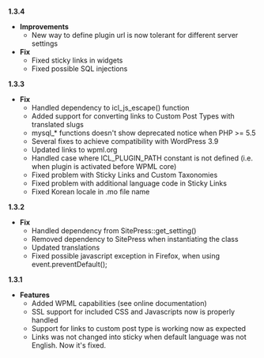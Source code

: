**1.3.4**

* **Improvements**
	* New way to define plugin url is now tolerant for different server settings
* **Fix**
	* Fixed sticky links in widgets
	* Fixed possible SQL injections

**1.3.3**

* **Fix**
	* Handled dependency to icl_js_escape() function
	* Added support for converting links to Custom Post Types with translated slugs
	* mysql_* functions doesn't show deprecated notice when PHP >= 5.5
	* Several fixes to achieve compatibility with WordPress 3.9
	* Updated links to wpml.org
	* Handled case where ICL_PLUGIN_PATH constant is not defined (i.e. when plugin is activated before WPML core)
	* Fixed problem with Sticky Links and Custom Taxonomies
	* Fixed problem with additional language code in Sticky Links
	* Fixed Korean locale in .mo file name

**1.3.2**

* **Fix**
	* Handled dependency from SitePress::get_setting()
	* Removed dependency to SitePress when instantiating the class
	* Updated translations
	* Fixed possible javascript exception in Firefox, when using event.preventDefault();

**1.3.1**

* **Features**
	* Added WPML capabilities (see online documentation)
	* SSL support for included CSS and Javascripts now is properly handled
	* Support for links to custom post type is working now as expected
	* Links was not changed into sticky when default language was not English. Now it's fixed.
